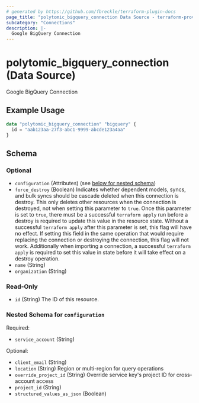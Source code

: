 ```yaml
---
# generated by https://github.com/fbreckle/terraform-plugin-docs
page_title: "polytomic_bigquery_connection Data Source - terraform-provider-polytomic"
subcategory: "Connections"
description: |-
  Google BigQuery Connection
---
```


# polytomic_bigquery_connection (Data Source)

Google BigQuery Connection

## Example Usage

```terraform
data "polytomic_bigquery_connection" "bigquery" {
  id = "aab123aa-27f3-abc1-9999-abcde123a4aa"
}
```

<!-- schema generated by tfplugindocs -->
## Schema

### Optional

- `configuration` (Attributes) (see [below for nested schema](#nestedatt--configuration))
- `force_destroy` (Boolean) Indicates whether dependent models, syncs, and bulk syncs should be cascade deleted when this connection is destroy. This only deletes other resources when the connection is destroyed, not when setting this parameter to `true`. Once this parameter is set to `true`, there must be a successful `terraform apply` run before a destroy is required to update this value in the resource state. Without a successful `terraform apply` after this parameter is set, this flag will have no effect. If setting this field in the same operation that would require replacing the connection or destroying the connection, this flag will not work. Additionally when importing a connection, a successful `terraform apply` is required to set this value in state before it will take effect on a destroy operation.
- `name` (String)
- `organization` (String)

### Read-Only

- `id` (String) The ID of this resource.

<a id="nestedatt--configuration"></a>
### Nested Schema for `configuration`

Required:

- `service_account` (String)

Optional:

- `client_email` (String)
- `location` (String) Region or multi-region for query operations
- `override_project_id` (String) Override service key's project ID for cross-account access
- `project_id` (String)
- `structured_values_as_json` (Boolean)


